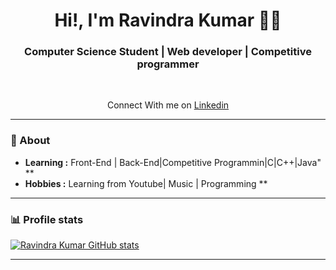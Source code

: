 <h1 align="center"> Hi!, I'm Ravindra Kumar 🧑‍💻 </h1>

<h3 align="center">  Computer Science Student | Web developer | Competitive programmer  </h3> <br>

<p align="center"> 
Connect With me on  <a href="https://www.linkedin.com/in/ravindra-kumar-99a1301b2/">Linkedin</a>

---------------------------------------------------------------------------------------------------------------------------------------------------------------------------------

### 🤔 About
-  **Learning :** Front-End | Back-End|Competitive Programmin|C|C++|Java" **
-  **Hobbies :** Learning from Youtube| Music | Programming **

--------------------------------------------------------------------------------------------------------------------------------------------------------------------------------
### 📊 Profile stats

[![Ravindra Kumar GitHub stats](https://github-readme-stats.vercel.app/api?username=Ravindra9555)](https://github.com/anuraghazra/github-readme-stats)

-------------------------------------------------------------------------------------------------------------------------------------------------------------------------------
